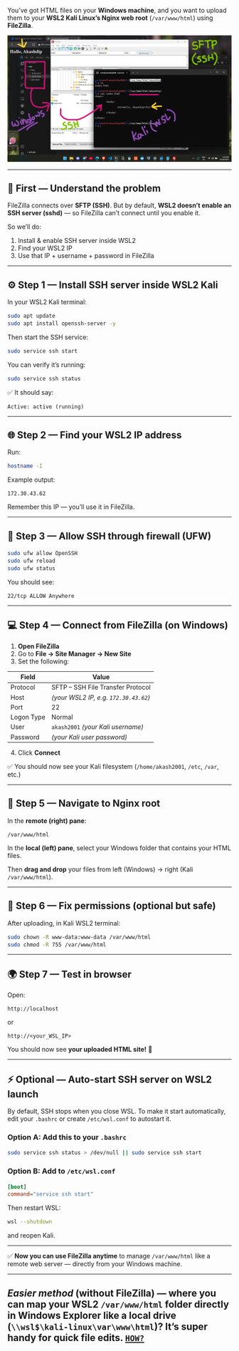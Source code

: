 You’ve got HTML files on your **Windows machine**, and you want to upload them to your **WSL2 Kali Linux’s Nginx web root** (`/var/www/html`) using **FileZilla**.

<img src="../public/img/Screenshot (1273).png">

---

## 🧠 First — Understand the problem

FileZilla connects over **SFTP (SSH)**.
But by default, **WSL2 doesn’t enable an SSH server (sshd)** — so FileZilla can’t connect until you enable it.

So we’ll do:

1. Install & enable SSH server inside WSL2
2. Find your WSL2 IP
3. Use that IP + username + password in FileZilla

---

## ⚙️ Step 1 — Install SSH server inside WSL2 Kali

In your WSL2 Kali terminal:

```bash
sudo apt update
sudo apt install openssh-server -y
```

Then start the SSH service:

```bash
sudo service ssh start
```

You can verify it’s running:

```bash
sudo service ssh status
```

✅ It should say:

```
Active: active (running)
```

---

## 🌐 Step 2 — Find your WSL2 IP address

Run:

```bash
hostname -I
```

Example output:

```
172.30.43.62
```

Remember this IP — you’ll use it in FileZilla.

---

## 🧩 Step 3 — Allow SSH through firewall (UFW)

```bash
sudo ufw allow OpenSSH
sudo ufw reload
sudo ufw status
```

You should see:

```
22/tcp ALLOW Anywhere
```

---

## 💻 Step 4 — Connect from FileZilla (on Windows)

1. **Open FileZilla**
2. Go to **File → Site Manager → New Site**
3. Set the following:

| Field      | Value                                 |
| ---------- | ------------------------------------- |
| Protocol   | SFTP – SSH File Transfer Protocol     |
| Host       | *(your WSL2 IP, e.g. `172.30.43.62`)* |
| Port       | 22                                    |
| Logon Type | Normal                                |
| User       | `akash2001` *(your Kali username)*    |
| Password   | *(your Kali user password)*           |

4. Click **Connect**

✅ You should now see your Kali filesystem (`/home/akash2001`, `/etc`, `/var`, etc.)

---

## 📁 Step 5 — Navigate to Nginx root

In the **remote (right) pane**:

```
/var/www/html
```

In the **local (left) pane**, select your Windows folder that contains your HTML files.

Then **drag and drop** your files from left (Windows) → right (Kali `/var/www/html`).

---

## 🔐 Step 6 — Fix permissions (optional but safe)

After uploading, in Kali WSL2 terminal:

```bash
sudo chown -R www-data:www-data /var/www/html
sudo chmod -R 755 /var/www/html
```

---

## 🌍 Step 7 — Test in browser

Open:

```
http://localhost
```

or

```
http://<your_WSL_IP>
```

You should now see **your uploaded HTML site!** 🎉

---

## ⚡ Optional — Auto-start SSH server on WSL2 launch

By default, SSH stops when you close WSL.
To make it start automatically, edit your `.bashrc` or create `/etc/wsl.conf` to autostart it.

### Option A: Add this to your `.bashrc`

```bash
sudo service ssh status > /dev/null || sudo service ssh start
```

### Option B: Add to `/etc/wsl.conf`

```ini
[boot]
command="service ssh start"
```

Then restart WSL:

```bash
wsl --shutdown
```

and reopen Kali.

---

✅ **Now you can use FileZilla anytime** to manage `/var/www/html` like a remote web server — directly from your Windows machine.

---

## *Easier method* (without FileZilla) — where you can **map your WSL2 `/var/www/html` folder directly in Windows Explorer** like a local drive (`\\wsl$\kali-linux\var\www\html`)? It’s super handy for quick file edits. [`HOW?`](/docs/02%20map%20wsl%20in%20windows.md)
